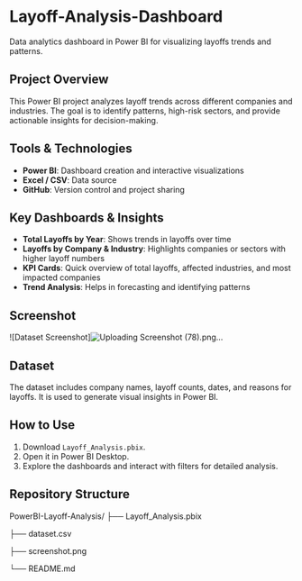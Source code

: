 # Layoff-Analysis-Dashboard
Data analytics dashboard in Power BI for visualizing layoffs trends and patterns.

## Project Overview
This Power BI project analyzes layoff trends across different companies and industries. The goal is to identify patterns, high-risk sectors, and provide actionable insights for decision-making.

## Tools & Technologies
- **Power BI**: Dashboard creation and interactive visualizations  
- **Excel / CSV**: Data source  
- **GitHub**: Version control and project sharing  

## Key Dashboards & Insights
- **Total Layoffs by Year**: Shows trends in layoffs over time  
- **Layoffs by Company & Industry**: Highlights companies or sectors with higher layoff numbers  
- **KPI Cards**: Quick overview of total layoffs, affected industries, and most impacted companies  
- **Trend Analysis**: Helps in forecasting and identifying patterns  

## Screenshot
![Dataset Screenshot]![Uploading Screenshot (78).png…]()


## Dataset
The dataset includes company names, layoff counts, dates, and reasons for layoffs. It is used to generate visual insights in Power BI.  

## How to Use
1. Download `Layoff_Analysis.pbix`.  
2. Open it in Power BI Desktop.  
3. Explore the dashboards and interact with filters for detailed analysis.

## Repository Structure
PowerBI-Layoff-Analysis/
├── Layoff_Analysis.pbix

├── dataset.csv

├── screenshot.png

└── README.md



